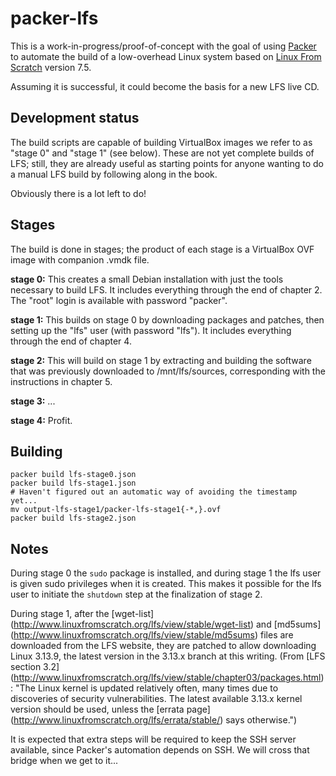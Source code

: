 packer-lfs
==========

This is a work-in-progress/proof-of-concept with the goal of using
[Packer](http://www.packer.io) to automate the build of a low-overhead Linux
system based on [Linux From Scratch](http://www.linuxfromscratch.org) version
7.5.

Assuming it is successful, it could become the basis for a new LFS live CD.

Development status
------------------

The build scripts are capable of building VirtualBox images we refer to as
"stage 0" and "stage 1" (see below).  These are not yet complete builds of LFS;
still, they are already useful as starting points for anyone wanting to do a
manual LFS build by following along in the book.

Obviously there is a lot left to do!

Stages
------

The build is done in stages; the product of each stage is a VirtualBox OVF image
with companion .vmdk file.

**stage 0:** This creates a small Debian installation with just the tools
necessary to build LFS.  It includes everything through the end of chapter 2.
The "root" login is available with password "packer".

**stage 1:** This builds on stage 0 by downloading packages and patches, then
setting up the "lfs" user (with password "lfs").  It includes everything through
the end of chapter 4.

**stage 2:** This will build on stage 1 by extracting and building the software
that was previously downloaded to /mnt/lfs/sources, corresponding with the
instructions in chapter 5.

**stage 3:** ...

**stage 4:** Profit.

Building
--------

    packer build lfs-stage0.json
    packer build lfs-stage1.json
    # Haven't figured out an automatic way of avoiding the timestamp yet...
    mv output-lfs-stage1/packer-lfs-stage1{-*,}.ovf
    packer build lfs-stage2.json

Notes
-----

During stage 0 the `sudo` package is installed, and during stage 1 the lfs user
is given sudo privileges when it is created. This makes it possible for the lfs
user to initiate the `shutdown` step at the finalization of stage 2.

During stage 1, after the [wget-list]
(http://www.linuxfromscratch.org/lfs/view/stable/wget-list) and [md5sums]
(http://www.linuxfromscratch.org/lfs/view/stable/md5sums) files are downloaded
from the LFS website, they are patched to allow downloading Linux 3.13.9, the
latest version in the 3.13.x branch at this writing.  (From [LFS section 3.2]
(http://www.linuxfromscratch.org/lfs/view/stable/chapter03/packages.html): "The
Linux kernel is updated relatively often, many times due to discoveries of
security vulnerabilities. The latest available 3.13.x kernel version should be
used, unless the [errata page]
(http://www.linuxfromscratch.org/lfs/errata/stable/) says otherwise.")

It is expected that extra steps will be required to keep the SSH server
available, since Packer's automation depends on SSH.  We will cross that bridge
when we get to it...
